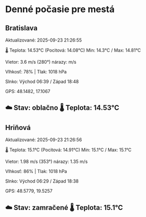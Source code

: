 ﻿# Denné počasie pre mestá

## Bratislava
Aktualizované: 2025-09-23 21:26:55

🌡️ Teplota: 14.53°C 
(Pocitová: 14.08°C)
Min: 14.3°C / Max: 14.81°C

Vietor: 3.6 m/s    (280°) 
nárazy:  m/s

Vlhkosť: 78% | Tlak: 1018 hPa

Slnko: Východ 06:39 / Západ 18:48

GPS: 48.1482, 17.1067

☁️ Stav: oblačno        🌡️ Teplota: 14.53°C
---

## Hriňová
Aktualizované: 2025-09-23 21:26:56

🌡️ Teplota: 15.1°C 
(Pocitová: 14.91°C)
Min: 15.1°C / Max: 15.1°C

Vietor: 1.98 m/s (353°)
nárazy: 1.35 m/s

Vlhkosť: 86% | Tlak: 1018 hPa

Slnko: Východ 06:29 / Západ 18:38

GPS: 48.5779, 19.5257

☁️ Stav: zamračené        🌡️ Teplota: 15.1°C
---

